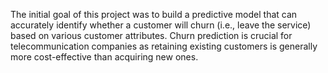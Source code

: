 The initial goal of this project was to build a predictive model that can 
accurately identify whether a customer will churn (i.e., leave the service) based on various customer attributes. 
Churn prediction is crucial for telecommunication companies as retaining existing customers 
is generally more cost-effective than acquiring new ones.
